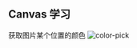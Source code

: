 ## Canvas 学习

获取图片某个位置的颜色
![color-pick](https://ruoruochen-img-bed.oss-cn-beijing.aliyuncs.com/color-pick.gif)

